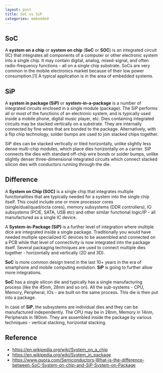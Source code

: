 ```yaml
---
layout: post
title: SoC vs SiP
categories: embedded
---
```


## SoC

A **system on a chip** or **system on chip** (**SoC** or **SOC**) is an integrated circuit (IC) that integrates all components of a computer or other electronic system into a single chip.
It may contain digital, analog, mixed-signal, and often radio-frequency functions - all on a single chip substrate.
SoCs are very common in the mobile electronics market because of their low power consumption.[1] A typical application is in the area of embedded systems.

## SiP

A **system in package (SiP)** or **system-in-a-package** is a number of integrated circuits enclosed in a single module (package).
The SiP performs all or most of the functions of an electronic system, and is typically used inside a mobile phone, digital music player, etc.
Dies containing integrated circuits may be stacked vertically on a substrate. They are internally connected by fine wires that are bonded to the package.
Alternatively, with a flip chip technology, solder bumps are used to join stacked chips together.

SiP dies can be stacked vertically or tiled horizontally, unlike slightly less dense multi-chip modules, which place dies horizontally on a carrier.
SiP connects the dies with standard off-chip wire bonds or solder bumps, unlike slightly denser three-dimensional integrated circuits which connect stacked silicon dies with conductors running through the die.

## Difference

A **System on Chip (SOC)** is a single chip that integrates multiple functionalities that are typically needed for a system into the single chip itself.
This could include one or more processor cores (single/dual/quad/octa cores), memory subsystems (DDR controllers), IO subsystems (PCIE, SATA, USB etc) and other similar functional logic/IP - all manufactured as a single IC device.

A **System-in-Package (SiP)** is a further level of integration where multiple dice are integrated inside a single package.
Traditionally you would have needed multiple specialized IC devices to be assembled and connected on a PCB while that level of connectivity is now integrated into the package itself. Several packaging techniques are used to connect multiple dies together - horizontally and vertically (2D and 3D).

**SoC** is more common design trend in the last 10+ years in the era of smartphone and mobile computing evolution.
**SiP** is going to further allow more integrations.

**SoC** has a single silicon die and typically has a single manufacturing process (like the 45nm, 28nm and so on).
All the sub-systems - CPU, Memory, Peripheral, IOs - are built on the same process.
This die is then put into a package.

In case of **SiP**, the subsystems are individual dies and they can be manufactured independently.
The CPU may be in 28nm, Memory in 14nm, Peripherals in 180nm.
They are assembled inside the package by various techniques - vertical stacking, horizontal stacking. 

## Reference

- https://en.wikipedia.org/wiki/System_on_a_chip
- https://en.wikipedia.org/wiki/System_in_package
- https://www.quora.com/Semiconductors-What-is-the-difference-between-SoC-System-on-chip-and-SiP-System-on-Package

